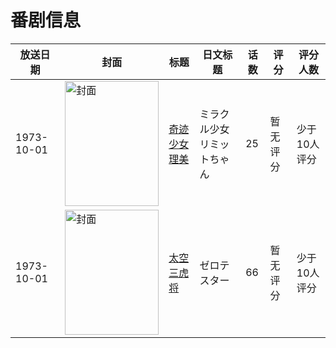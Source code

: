 # 番剧信息

|放送日期|封面|标题|日文标题|话数|评分|评分人数|
|---|---|---|---|---|---|---|
|1973-10-01|<img src="https://lain.bgm.tv/pic/cover/c/f5/59/72203_Fn00W.jpg" alt="封面" style="width:150px;height:200px;object-fit:cover;">|[奇迹少女理美](https://bangumi.tv/subject/72203)|ミラクル少女リミットちゃん|25|暂无评分|少于10人评分|
|1973-10-01|<img src="https://lain.bgm.tv/pic/cover/c/f3/c2/107436_oSBtu.jpg" alt="封面" style="width:150px;height:200px;object-fit:cover;">|[太空三虎将](https://bangumi.tv/subject/107436)|ゼロテスター|66|暂无评分|少于10人评分|
